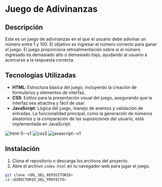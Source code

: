 # Juego de Adivinanzas

## Descripción

Este es un juego de adivinanzas en el que el usuario debe adivinar un número entre 1 y 100. El objetivo es ingresar el número correcto para ganar el juego. El juego proporciona retroalimentación sobre si el número ingresado es demasiado alto o demasiado bajo, ayudando al usuario a acercarse a la respuesta correcta.

## Tecnologías Utilizadas

- **HTML**: Estructura básica del juego, incluyendo la creación de formularios y elementos de interfaz.
- **CSS**: Estilos para la presentación visual del juego, asegurando que la interfaz sea atractiva y fácil de usar.
- **JavaScript**: Lógica del juego, manejo de eventos y validación de entradas. La funcionalidad principal, como la generación de números aleatorios y la comparación de las suposiciones del usuario, está implementada en JavaScript.

![html-5--v1](https://github.com/veronicadelvalle/carrusel-slider/assets/139937653/4d1c653a-1d4b-4f07-9479-d4e03fbffd86) ![css3](https://github.com/veronicadelvalle/carrusel-slider/assets/139937653/687eab3e-adf9-4916-a6e3-916a73059d9b) ![javascript--v1](https://github.com/veronicadelvalle/carrusel-slider/assets/139937653/b64e9b85-0c13-4383-ac7e-ad89c0acd799)

## Instalación

1. Clona el repositorio o descarga los archivos del proyecto.
2. Abre el archivo `index.html` en tu navegador web para jugar el juego.

```bash
git clone <URL_DEL_REPOSITORIO>
cd <DIRECTORIO_DEL_PROYECTO>
